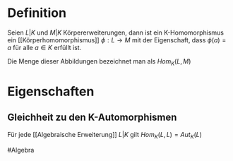 # Definition
Seien $L|K$ und $M|K$ Körpererweiterungen, dann ist ein K-Homomorphismus ein [[Körperhomomorphismus]] $\phi : L \to M$ mit der Eigenschaft, dass $\phi(a) = a$ für alle $a \in K$ erfüllt ist.

Die Menge dieser Abbildungen bezeichnet man als $Hom_K(L, M)$

# Eigenschaften
## Gleichheit zu den K-Automorphismen
Für jede [[Algebraische Erweiterung]] $L|K$ gilt $Hom_K(L, L) = Aut_K(L)$

#Algebra 